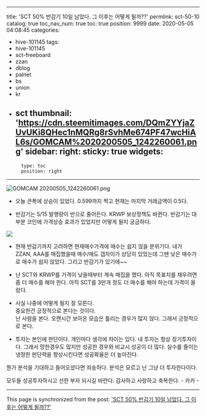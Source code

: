
---
title: 'SCT 50% 반감기 10일 남았다.  그 이후는 어떻게 될까??'
permlink: sct-50-10
catalog: true
toc_nav_num: true
toc: true
position: 9999
date: 2020-05-05 04:08:45
categories:
- hive-101145
tags:
- hive-101145
- sct-freeboard
- zzan
- dblog
- palnet
- bs
- union
- kr
- sct
thumbnail: 'https://cdn.steemitimages.com/DQmZYYjaZUvUKi8QHec1nMQRg8rSvhMe674PF47wcHiAL6s/GOMCAM%2020200505_1242260061.png'
sidebar:
    right:
        sticky: true
widgets:
    -
        type: toc
        position: right
---


![GOMCAM 20200505_1242260061.png](https://cdn.steemitimages.com/DQmZYYjaZUvUKi8QHec1nMQRg8rSvhMe674PF47wcHiAL6s/GOMCAM%2020200505_1242260061.png)

- 오늘 큰폭에 상승이 있었다. 
0.599까지 찍고 현재는 마지막 거래금액이 0.5다. 

- 반감기는 5/15  발행량이 반으로 줄어든다. 
  KRWP 보상정책도 바뀐다. 
  반감기는 대부분 코인에 가격상승 효과가 있었지만 
어떻게 될지 궁금하다. 

![](https://cdn.steemitimages.com/DQmSRg5w1tQHERKgxhRp3SRYBfrgVYjQ7aG3H1mYLjdAJJ6/image.png)

- 현재 반감기까지 고려하면 현재매수가격에 매수는 쉽지 않을 분위기다. 
  내가 ZZAN, AAA를 매집했을때 매수/매도 갭차이가 상당히 있었는데
그땐 낮은 매수가로 매수가 쉽지 않았다.  그리고 반감기가 있기에~~

- 난 SCT와 KRWP를 가격이 낮을때부터 계속 매집을 했다. 
아직 목표치를 채우려면 좀 더 매수를 해야 한다. 
아직 SCT를 3만개 정도 더 매수를 해야 하는데 가격이 올랐다.


- 사실 나중에 어떻게 될지 잘 모른다.  
중요한건 긍정적으로 본다는 것이다.  
난 사람을 본다.  오랜시간 보아온 모습은 틀리는 경우가 많지 않다.
그래서 긍정적으로 본다. 

- 투자는 본인에 판단이다.  개인마다 생각에 차이는 있다. 
내 투자는 항상 장기투자이다. 그래서 망한경우도 많지만
성공한 경우와 비교시 성공이 더 많다.  실수를 줄이는 
냉정한 판단력을 향상시킨다면 성공확율은 더 높아진다. 



뭔가 분석을 기대하고 들어오셨다면 죄송하다.
분석은 모르고 난 그냥 더 투자한다이다. 
 
모두들 성공투자하시고 선한 부자 되시길 바란다. 
감사하고 사랑하고 축복한다. -  카카 -

- - -

This page is synchronized from the post: ['SCT 50% 반감기 10일 남았다.  그 이후는 어떻게 될까??'](https://steemit.com/@kibumh/sct-50-10)
